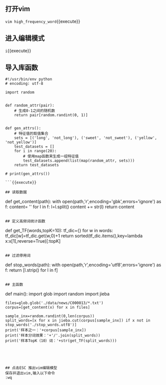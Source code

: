 ## 打开vim

`vim high_frequency_word`{{execute}}

## 进入编辑模式

`i`{{execute}}

## 导入库函数
```
#!/usr/bin/env python
# encoding: utf-8

import random


def random_attr(pair):
    # 生成0-1之间的随机数
    return pair[random.randint(0, 1)]


def gen_attrs():
    # 特征值的取值集合
    sets = [('long', 'not_long'), ('sweet', 'not_sweet'), ('yellow', 'not_yellow')]
    test_datasets = []
    for i in range(20):
        # 使用map函数来生成一组特征值
        test_datasets.append(list(map(random_attr, sets)))
    return test_datasets

# print(gen_attrs())

```{{execute}}

## 读取数据
```
def get_content(path):
    with open(path,'r',encoding='gbk',errors='ignore') as f:
        content= ''
        for l in f:
            l=l.split()
            content += str(l)
        return content
```{{execute}}

## 定义高频词统计函数
```
def get_TF(words,topK=10):
    tf_dic={}
    for w in words:
        tf_dic[w]=tf_dic.get(w,0)+1
    return sorted(tf_dic.items(),key=lambda x:x[1],reverse=True)[:topK]
```{{execute}}

## 过滤停用词
```
def stop_words(path):
    with open(path,'r',encoding='utf8',errors='ignore') as f:
        return [l.strip() for l in f]
```{{execute}}

## 主函数
```
def main():
    import glob
    import random
    import jieba
    
    files=glob.glob('./data/news/C000013/*.txt')
    corpus=[get_content(x) for x in files]
    
    sample_inx=random.randint(0,len(corpus))
    split_words=[x for x in jieba.cut(corpus[sample_inx]) if x not in stop_words('./stop_words.utf8')]
    print('样本之一：'+corpus[sample_inx])
    print('样本分词效果：'+'/'.join(split_words))
    print('样本TopK（10）词：'+str(get_TF(split_words)))
```{{execute}}




## 点击ESC 推出vim编辑模型
保存并退出vim,输入以下命令 
:wq


